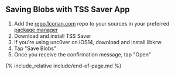 ## Saving Blobs with TSS Saver App

1. Add the [repo.1conan.com](https://repo.1conan.com/) repo to your sources in your preferred [package manager](package-managers)
1. Download and install TSS Saver
1. If you're using unc0ver on iOS14, download and install libkrw
1. Tap "Save Blobs"
1. Once you receive the confirmation message, tap "Open"

{% include_relative include/end-of-page.md %}

